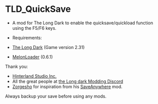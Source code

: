 # TLD_QuickSave

- A mod for The Long Dark to enable the quicksave/quickload function using the F5/F6 keys.

- Requirements:
- [The Long Dark](https://www.thelongdark.com/) (Game version 2.31)
- [MelonLoader](https://github.com/LavaGang/MelonLoader/) (0.6.1)

Thank you:

- [Hinterland Studio Inc.](https://hinterlandgames.com/)
- All the great people at [the Long dark Modding Discord](https://discord.com/channels/322211727192358914/371713326725726209)
- [Zorgesho](https://github.com/zorgesho) for inspiration from his [SaveAnywhere](https://github.com/zorgesho/TheLongDarkMods/tree/master/SaveAnywhere) mod.

Always backup your save before using any mods.
